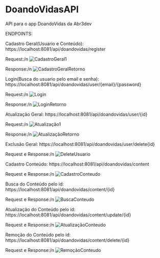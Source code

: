 # DoandoVidasAPI
API para o app DoandoVidas da Abr3dev

ENDPOINTS:

Cadastro Geral(Usuario e Conteúdo): 
https://localhost:8081/api/doandovidas/register

Request:/n 
![CadastroGeral1](https://user-images.githubusercontent.com/47859622/96776845-f41aa400-13bf-11eb-9e1a-5813bd129c44.png)

Response:/n
![CadastroGeralRetorno](https://user-images.githubusercontent.com/47859622/96776879-ff6dcf80-13bf-11eb-8155-ffdbf5cbee77.png)

Login(Busca do usuario pelo email e senha): 
https://localhost:8081/api/doandovidas/user/{email}/{password}

Request:/n
![Login](https://user-images.githubusercontent.com/47859622/96776986-1ad8da80-13c0-11eb-9a09-5b012b3b29dc.png)

Response:/n
![LoginRetorno](https://user-images.githubusercontent.com/47859622/96777024-26c49c80-13c0-11eb-982a-6b2a3252ccfb.png)

Atualização Geral: 
https://localhost:8081/api/doandovidas/user/{id}

Request:/n
![Atualização1](https://user-images.githubusercontent.com/47859622/96776645-ad2cae80-13bf-11eb-9d7f-141028af4d77.png)

Response:/n
![AtualizaçãoRetorno](https://user-images.githubusercontent.com/47859622/96776710-c5043280-13bf-11eb-94c7-733c74b870dd.png)

Exclusão Geral: 
https://localhost:8081/api/doandovidas/user/delete{id}

Request e Response:/n
![DeleteUsuario](https://user-images.githubusercontent.com/47859622/96776920-0c8abe80-13c0-11eb-8eae-883cfe8fbf96.png)

Cadastro Conteúdo:
https://localhost:8081/api/doandovidas/content

Request e Response:/n
![CadastroConteudo](https://user-images.githubusercontent.com/47859622/96776802-e533f180-13bf-11eb-8783-9deeca5d1f89.png)

Busca do Conteúdo pelo id: 
https://localhost:8081/api/doandovidas/content/{id}

Request e Response:/n
![BuscaConteudo](https://user-images.githubusercontent.com/47859622/96776736-cfbec780-13bf-11eb-86f5-b616431ae6cc.png)

Atualização do Conteúdo pelo id: 
https://localhost:8081/api/doandovidas/content/update/{id}

Request e Response:/n
![AtualizaçãoConteudo](https://user-images.githubusercontent.com/47859622/96776677-ba499d80-13bf-11eb-9d11-e1bae403ce02.png) 

Remoção do Conteúdo pelo id:
https://localhost:8081/api/doandovidas/content/delete/{id}

Request e Response:/n
![RemoçãoConteudo](https://user-images.githubusercontent.com/47859622/96777082-393ed600-13c0-11eb-9353-b95d875d2d17.png)
